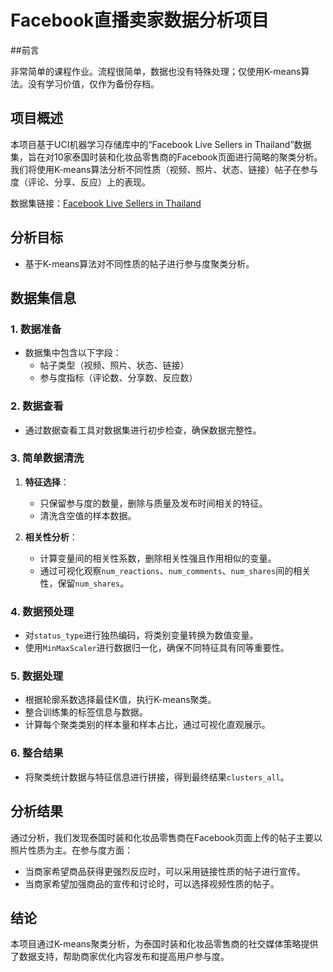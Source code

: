 # Facebook直播卖家数据分析项目

##前言

非常简单的课程作业。流程很简单，数据也没有特殊处理；仅使用K-means算法。没有学习价值，仅作为备份存档。

## 项目概述

本项目基于UCI机器学习存储库中的“Facebook Live Sellers in Thailand”数据集，旨在对10家泰国时装和化妆品零售商的Facebook页面进行简略的聚类分析。我们将使用K-means算法分析不同性质（视频、照片、状态、链接）帖子在参与度（评论、分享、反应）上的表现。

数据集链接：[Facebook Live Sellers in Thailand](https://archive.ics.uci.edu/dataset/488/facebook+live+sellers+in+thailand)

## 分析目标

- 基于K-means算法对不同性质的帖子进行参与度聚类分析。

## 数据集信息

### 1. 数据准备
- 数据集中包含以下字段：
  - 帖子类型（视频、照片、状态、链接）
  - 参与度指标（评论数、分享数、反应数）

### 2. 数据查看
- 通过数据查看工具对数据集进行初步检查，确保数据完整性。

### 3. 简单数据清洗
1. **特征选择**：
   - 只保留参与度的数量，删除与质量及发布时间相关的特征。
   - 清洗含空值的样本数据。

2. **相关性分析**：
   - 计算变量间的相关性系数，删除相关性强且作用相似的变量。
   - 通过可视化观察`num_reactions`、`num_comments`、`num_shares`间的相关性，保留`num_shares`。

### 4. 数据预处理
- 对`status_type`进行独热编码，将类别变量转换为数值变量。
- 使用`MinMaxScaler`进行数据归一化，确保不同特征具有同等重要性。

### 5. 数据处理
- 根据轮廓系数选择最佳K值，执行K-means聚类。
- 整合训练集的标签信息与数据。
- 计算每个聚类类别的样本量和样本占比，通过可视化直观展示。

### 6. 整合结果
- 将聚类统计数据与特征信息进行拼接，得到最终结果`clusters_all`。

## 分析结果

通过分析，我们发现泰国时装和化妆品零售商在Facebook页面上传的帖子主要以照片性质为主。在参与度方面：

- 当商家希望商品获得更强烈反应时，可以采用链接性质的帖子进行宣传。
- 当商家希望加强商品的宣传和讨论时，可以选择视频性质的帖子。

## 结论

本项目通过K-means聚类分析，为泰国时装和化妆品零售商的社交媒体策略提供了数据支持，帮助商家优化内容发布和提高用户参与度。